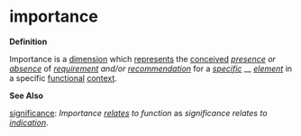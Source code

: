 # importance

**Definition**

Importance is a [dimension](https://github.com/gcassel/Modular-Organization-Terminology/blob/master/terms/dimension.md) which [represents](https://github.com/gcassel/Modular-Organization-Terminology/blob/master/terms/represent.md) the [conceived](https://github.com/gcassel/Modular-Organization-Terminology/blob/master/terms/concept.md) [_presence_](https://github.com/gcassel/Modular-Organization-Terminology/blob/master/terms/presence.md) _or_ [_absence_](https://github.com/gcassel/Modular-Organization-Terminology/blob/master/terms/absence.md) of [_requirement_](https://github.com/gcassel/Modular-Organization-Terminology/blob/master/terms/require.md) _and/or_ [_recommendation_](https://github.com/gcassel/Modular-Organization-Terminology/blob/master/terms/recommend.md) for a [_specific_](https://github.com/gcassel/Modular-Organization-Terminology/blob/master/terms/specific.md) __ [_element_](https://github.com/gcassel/Modular-Organization-Terminology/blob/master/terms/element.md) in a specific [functional](https://github.com/gcassel/Modular-Organization-Terminology/blob/master/terms/function.md) [context](https://github.com/gcassel/Modular-Organization-Terminology/blob/master/terms/context.md).

**See Also**

[significance](https://github.com/gcassel/Modular-Organization-Terminology/blob/master/terms/significance.md): _Importance_ [_relates_](https://github.com/gcassel/Modular-Organization-Terminology/blob/master/terms/relate.md) _to function_ as _significance relates to_ [_indication_](https://github.com/gcassel/Modular-Organization-Terminology/blob/master/terms/indicate.md).
